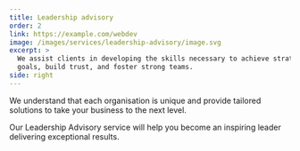 ```yaml
---
title: Leadership advisory
order: 2
link: https://example.com/webdev
image: /images/services/leadership-advisory/image.svg
excerpt: >
  We assist clients in developing the skills necessary to achieve strategic
  goals, build trust, and foster strong teams.
side: right
---
```

We understand that each organisation is unique and provide tailored
solutions to take your business to the next level.

Our Leadership Advisory service will help you become an inspiring
leader delivering exceptional results.
